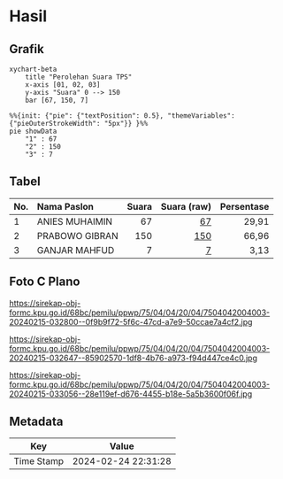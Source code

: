 # Hasil

## Grafik

```mermaid
xychart-beta
    title "Perolehan Suara TPS"
    x-axis [01, 02, 03]
    y-axis "Suara" 0 --> 150
    bar [67, 150, 7]
```

```mermaid
%%{init: {"pie": {"textPosition": 0.5}, "themeVariables": {"pieOuterStrokeWidth": "5px"}} }%%
pie showData
    "1" : 67
    "2" : 150
    "3" : 7
```

## Tabel

| No. | Nama Paslon    | Suara | Suara (raw) | Persentase |
|:--- |:-------------- | -----:| -----------:| ----------:|
| 1   | ANIES MUHAIMIN | 67    | [67][p-1]   | 29,91      |
| 2   | PRABOWO GIBRAN | 150   | [150][p-2]  | 66,96      |
| 3   | GANJAR MAHFUD  | 7     | [7][p-3]    | 3,13       |


[p-1]: https://github.com/gigit-pemilu/pemilu-2024-75-gorontalo/blob/main/pilpres/hitung-suara/sub/75-gorontalo/sub/04-pohuwato/sub/04-marisa/sub/2004-marisa-utara/sub/003-tps/sub/paslon-1.txt
[p-2]: https://github.com/gigit-pemilu/pemilu-2024-75-gorontalo/blob/main/pilpres/hitung-suara/sub/75-gorontalo/sub/04-pohuwato/sub/04-marisa/sub/2004-marisa-utara/sub/003-tps/sub/paslon-2.txt
[p-3]: https://github.com/gigit-pemilu/pemilu-2024-75-gorontalo/blob/main/pilpres/hitung-suara/sub/75-gorontalo/sub/04-pohuwato/sub/04-marisa/sub/2004-marisa-utara/sub/003-tps/sub/paslon-3.txt

## Foto C Plano

https://sirekap-obj-formc.kpu.go.id/68bc/pemilu/ppwp/75/04/04/20/04/7504042004003-20240215-032800--0f9b9f72-5f6c-47cd-a7e9-50ccae7a4cf2.jpg

https://sirekap-obj-formc.kpu.go.id/68bc/pemilu/ppwp/75/04/04/20/04/7504042004003-20240215-032647--85902570-1df8-4b76-a973-f94d447ce4c0.jpg

https://sirekap-obj-formc.kpu.go.id/68bc/pemilu/ppwp/75/04/04/20/04/7504042004003-20240215-033056--28e119ef-d676-4455-b18e-5a5b3600f06f.jpg


## Metadata

| Key        | Value               |
| ---------- | ------------------- |
| Time Stamp | 2024-02-24 22:31:28 |



